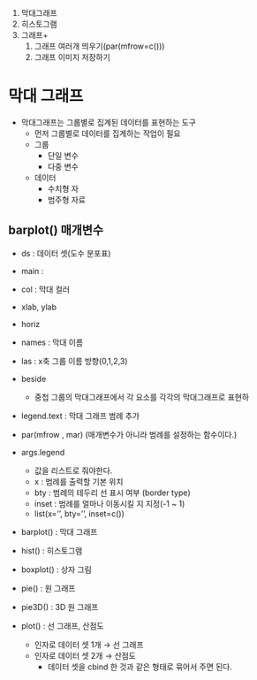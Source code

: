 1. 막대그래프
2. 히스토그램
3. 그래프+
    1. 그래프 여러개 띄우기(par(mfrow=c()))
    2. 그래프 이미지 저장하기
  
# 막대 그래프
- 막대그래프는 그룹별로 집계된 데이터를 표현하는 도구
    - 먼저 그룹별로 데이터를 집계하는 작업이 필요
    - 그룹
        - 단일 변수
        - 다중 변수
    - 데이터
        - 수치형 자
        - 범주형 자료
## barplot() 매개변수
- ds : 데이터 셋(도수 분포표)
- main :
- col : 막대 컬러
- xlab, ylab
- horiz
- names : 막대 이름
- las : x축 그룹 이름 방향(0,1,2,3)
  
- beside
    - 중첩 그룹의 막대그래프에서 각 요소를 각각의 막대그래프로 표현하
  
- legend.text : 막대 그래프 범례 추가
- par(mfrow , mar) (매개변수가 아니라 범례를 설정하는 함수이다.)
- args.legend
    
    - 값을 리스트로 줘야한다.
    - x : 범례를 출력할 기본 위치
    - bty : 범례의 테두리 선 표시 여부 (border type)
    - inset : 범례를 얼마나 이동시킬 지 지정(-1 ~ 1)
    - list(x=’’, bty=’’, inset=c())
    
      
    
- barplot() : 막대 그래프
- hist() : 히스토그램
- boxplot() : 상자 그림
- pie() : 원 그래프
- pie3D() : 3D 원 그래프
- plot() : 선 그래프, 산점도
    - 인자로 데이터 셋 1개 → 선 그래프
    - 인자로 데이터 셋 2개 → 산점도
        - 데이터 셋을 cbind 한 것과 같은 형태로 묶어서 주면 된다.